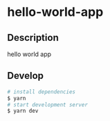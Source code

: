 # hello-world-app

## Description

hello world app

## Develop

```bash
# install dependencies
$ yarn
# start development server
$ yarn dev
```